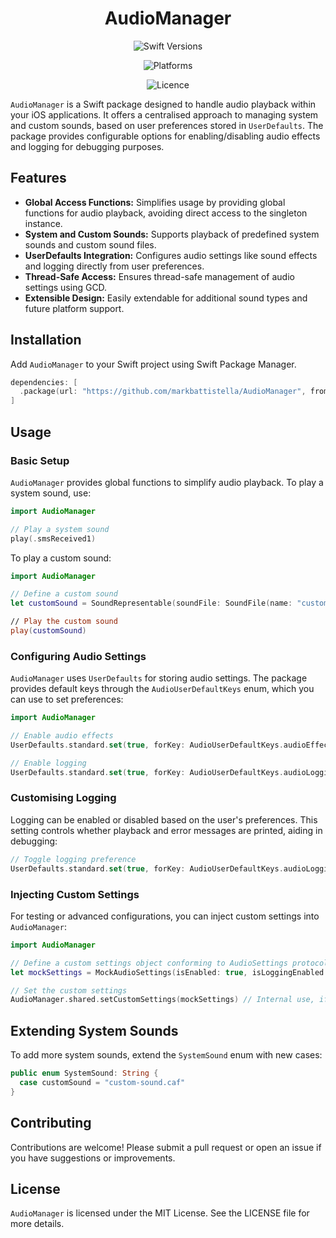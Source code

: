 <div align="center">

# AudioManager

![Swift Versions](https://img.shields.io/endpoint?url=https%3A%2F%2Fswiftpackageindex.com%2Fapi%2Fpackages%2Fmarkbattistella%2FAudioManager%2Fbadge%3Ftype%3Dswift-versions)

![Platforms](https://img.shields.io/endpoint?url=https%3A%2F%2Fswiftpackageindex.com%2Fapi%2Fpackages%2Fmarkbattistella%2FAudioManager%2Fbadge%3Ftype%3Dplatforms)

![Licence](https://img.shields.io/badge/Licence-MIT-white?labelColor=blue&style=flat)

</div>

`AudioManager` is a Swift package designed to handle audio playback within your iOS applications. It offers a centralised approach to managing system and custom sounds, based on user preferences stored in `UserDefaults`. The package provides configurable options for enabling/disabling audio effects and logging for debugging purposes.

## Features

- **Global Access Functions:** Simplifies usage by providing global functions for audio playback, avoiding direct access to the singleton instance.
- **System and Custom Sounds:** Supports playback of predefined system sounds and custom sound files.
- **UserDefaults Integration:** Configures audio settings like sound effects and logging directly from user preferences.
- **Thread-Safe Access:** Ensures thread-safe management of audio settings using GCD.
- **Extensible Design:** Easily extendable for additional sound types and future platform support.

## Installation

Add `AudioManager` to your Swift project using Swift Package Manager.

```swift
dependencies: [
  .package(url: "https://github.com/markbattistella/AudioManager", from: "1.0.0")
]
```

## Usage

### Basic Setup

`AudioManager` provides global functions to simplify audio playback. To play a system sound, use:

```swift
import AudioManager

// Play a system sound
play(.smsReceived1)
```

To play a custom sound:

```swift
import AudioManager

// Define a custom sound
let customSound = SoundRepresentable(soundFile: SoundFile(name: "customSound", extension: .mp3))

// Play the custom sound
play(customSound)
```

### Configuring Audio Settings

`AudioManager` uses `UserDefaults` for storing audio settings. The package provides default keys through the `AudioUserDefaultKeys` enum, which you can use to set preferences:

```swift
import AudioManager

// Enable audio effects
UserDefaults.standard.set(true, forKey: AudioUserDefaultKeys.audioEffectsEnabled.rawValue)

// Enable logging
UserDefaults.standard.set(true, forKey: AudioUserDefaultKeys.audioLoggingEnabled.rawValue)
```

### Customising Logging

Logging can be enabled or disabled based on the user's preferences. This setting controls whether playback and error messages are printed, aiding in debugging:

```swift
// Toggle logging preference
UserDefaults.standard.set(true, forKey: AudioUserDefaultKeys.audioLoggingEnabled.rawValue)
```

### Injecting Custom Settings

For testing or advanced configurations, you can inject custom settings into `AudioManager`:

```swift
import AudioManager

// Define a custom settings object conforming to AudioSettings protocol
let mockSettings = MockAudioSettings(isEnabled: true, isLoggingEnabled: false)

// Set the custom settings
AudioManager.shared.setCustomSettings(mockSettings) // Internal use, if needed for testing
```

## Extending System Sounds

To add more system sounds, extend the `SystemSound` enum with new cases:

```swift
public enum SystemSound: String {
  case customSound = "custom-sound.caf"
}
```

## Contributing

Contributions are welcome! Please submit a pull request or open an issue if you have suggestions or improvements.

## License

`AudioManager` is licensed under the MIT License. See the LICENSE file for more details.
